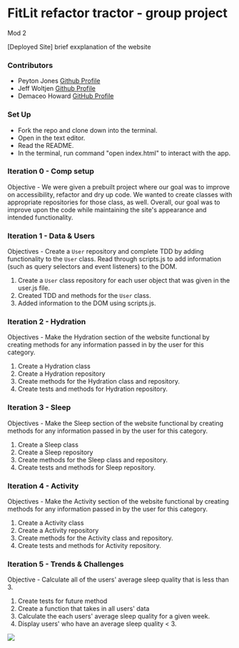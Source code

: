 # FitLit refactor tractor - group project
Mod 2

[Deployed Site]
brief exxplanation of the website 

### Contributors
* Peyton Jones [Github Profile](https://github.com/Peytonjo)
* Jeff Woltjen [Github Profile](https://github.com/jwoltjen)
* Demaceo Howard [GitHub Profile](https://github.com/demaceo)

### Set Up
* Fork the repo and clone down into the terminal.
* Open in the text editor.
* Read the README.
* In the terminal, run command "open index.html" to interact with the app.

### Iteration 0 - Comp setup
Objective - We were given a prebuilt project where our goal was to improve on accessibility, refactor and dry up code. We wanted to create classes with appropriate repositories for those class, as well. Overall, our goal was to improve upon the code while maintaining the site's appearance and intended functionality.

### Iteration 1 - Data & Users
Objectives - Create a `User` repository and complete TDD by adding functionality to the `User` class. Read through scripts.js to add information (such as query selectors and event listeners) to the DOM.
1. Create a `User` class repository for each user object that was given in the user.js file.
2. Created TDD and methods for the `User` class.
3. Added information to the DOM using scripts.js.

### Iteration 2 - Hydration
Objectives - Make the Hydration section of the website functional by creating methods for any information passed in by the user for this category.
1. Create a Hydration class
2. Create a Hydration repository
3. Create methods for the Hydration class and repository.
4. Create tests and methods for Hydration repository.

### Iteration 3 - Sleep
Objectives - Make the Sleep section of the website functional by creating methods for any information passed in by the user for this category.
1. Create a Sleep class
2. Create a Sleep repository
3. Create methods for the Sleep class and repository.
4. Create tests and methods for Sleep repository.

### Iteration 4 - Activity
Objectives - Make the Activity section of the website functional by creating methods for any information passed in by the user for this category.
1. Create a Activity class
2. Create a Activity repository
3. Create methods for the Activity class and repository.
4. Create tests and methods for Activity repository.


### Iteration 5 - Trends & Challenges
Objective - Calculate all of the users' average sleep quality that is less than 3.
1. Create tests for future method
2. Create a function that takes in all users' data 
3. Calculate the each users' average sleep quality for a given week.
4. Display users' who have an average sleep quality < 3.


![](http://g.recordit.co/xiy6sR3lvk.gif)










